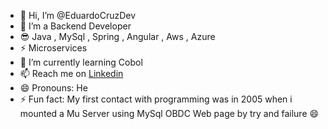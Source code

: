 - 👋 Hi, I’m @EduardoCruzDev
- 👀 I’m a Backend Developer
- 😎 Java , MySql , Spring , Angular , Aws , Azure
- ⚡ Microservices
- 🌱 I’m currently learning Cobol
- 📫 Reach me on [Linkedin](https://www.linkedin.com/in/ingeduardocruz/)
- 😄 Pronouns: He
- ⚡ Fun fact: My first contact with programming was in 2005 when i mounted a Mu Server using MySql OBDC Web page by try and failure 😄

<!---
EduardoCruzDev
--->
